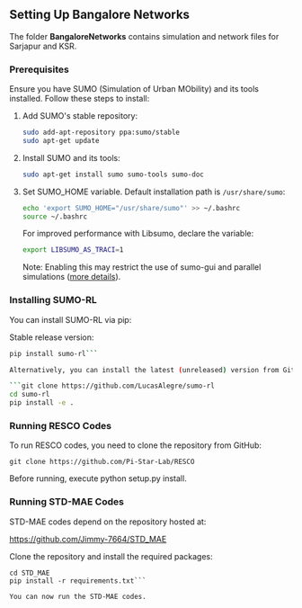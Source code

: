 ## Setting Up Bangalore Networks

The folder **BangaloreNetworks** contains simulation and network files for Sarjapur and KSR.

### Prerequisites

Ensure you have SUMO (Simulation of Urban MObility) and its tools installed. Follow these steps to install:

1. Add SUMO's stable repository:
    ```bash
    sudo add-apt-repository ppa:sumo/stable
    sudo apt-get update
    ```

2. Install SUMO and its tools:
    ```bash
    sudo apt-get install sumo sumo-tools sumo-doc
    ```

3. Set SUMO_HOME variable. Default installation path is `/usr/share/sumo`:
    ```bash
    echo 'export SUMO_HOME="/usr/share/sumo"' >> ~/.bashrc
    source ~/.bashrc
    ```

    For improved performance with Libsumo, declare the variable:
    ```bash
    export LIBSUMO_AS_TRACI=1
    ```

    Note: Enabling this may restrict the use of sumo-gui and parallel simulations ([more details](https://sumo.dlr.de/docs/Libsumo.html)).

### Installing SUMO-RL

You can install SUMO-RL via pip:

Stable release version:
```bash
pip install sumo-rl```

Alternatively, you can install the latest (unreleased) version from GitHub:

```git clone https://github.com/LucasAlegre/sumo-rl
cd sumo-rl
pip install -e .
```


### Running RESCO Codes

To run RESCO codes, you need to clone the repository from GitHub:

```git clone https://github.com/Pi-Star-Lab/RESCO```

Before running, execute python setup.py install.

### Running STD-MAE Codes

STD-MAE codes depend on the repository hosted at:

https://github.com/Jimmy-7664/STD_MAE

Clone the repository and install the required packages:

```git clone https://github.com/Jimmy-7664/STD_MAE
cd STD_MAE
pip install -r requirements.txt```

You can now run the STD-MAE codes.

